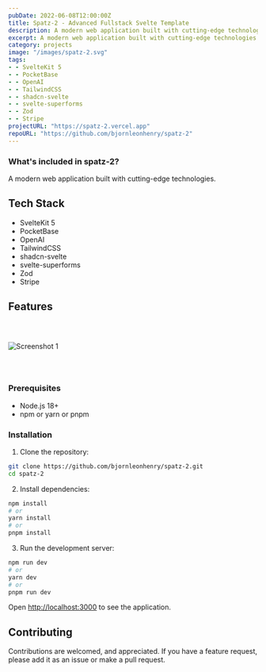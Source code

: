```yaml
---
pubDate: 2022-06-08T12:00:00Z
title: Spatz-2 - Advanced Fullstack Svelte Template
description: A modern web application built with cutting-edge technologies.
excerpt: A modern web application built with cutting-edge technologies.
category: projects
image: "/images/spatz-2.svg"
tags:
- - SvelteKit 5
- - PocketBase
- - OpenAI
- - TailwindCSS
- - shadcn-svelte
- - svelte-superforms
- - Zod
- - Stripe
projectURL: "https://spatz-2.vercel.app"
repoURL: "https://github.com/bjornleonhenry/spatz-2"
---
```


### What's included in spatz-2?

A modern web application built with cutting-edge technologies.

## Tech Stack

- SvelteKit 5
- PocketBase
- OpenAI
- TailwindCSS
- shadcn-svelte
- svelte-superforms
- Zod
- Stripe

## Features

### &nbsp;

![Screenshot 1](/images/spatz-2-1.webp)

### &nbsp;

### Prerequisites

- Node.js 18+
- npm or yarn or pnpm

### Installation

1. Clone the repository:
```bash
git clone https://github.com/bjornleonhenry/spatz-2.git
cd spatz-2
```

2. Install dependencies:
```bash
npm install
# or
yarn install
# or
pnpm install
```

3. Run the development server:
```bash
npm run dev
# or
yarn dev
# or
pnpm run dev
```

Open [http://localhost:3000](http://localhost:3000) to see the application.

## Contributing

Contributions are welcomed, and appreciated. If you have a feature request, please add it as an issue or make a pull request.
